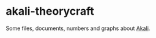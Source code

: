 # akali-theorycraft

Some files, documents, numbers and graphs about [Akali](http://leagueoflegends.wikia.com/wiki/Akali).